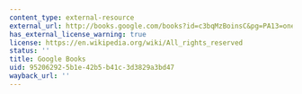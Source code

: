 ```yaml
---
content_type: external-resource
external_url: http://books.google.com/books?id=c3bqMzBoinsC&pg=PA13=onepage
has_external_license_warning: true
license: https://en.wikipedia.org/wiki/All_rights_reserved
status: ''
title: Google Books
uid: 95206292-5b1e-42b5-b41c-3d3829a3bd47
wayback_url: ''
---
```


